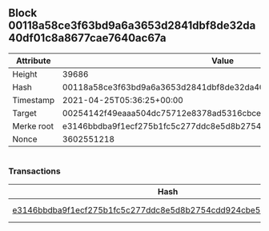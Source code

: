 ## Block 00118a58ce3f63bd9a6a3653d2841dbf8de32da40df01c8a8677cae7640ac67a

Attribute | Value
--- | ---
Height | 39686
Hash | 00118a58ce3f63bd9a6a3653d2841dbf8de32da40df01c8a8677cae7640ac67a
Timestamp | 2021-04-25T05:36:25+00:00
Target | 00254142f49eaaa504dc75712e8378ad5316cbcead634704b3734b6271167cc4
Merke root | e3146bbdba9f1ecf275b1fc5c277ddc8e5d8b2754cdd924cbe581ca283f3edb7
Nonce | 3602551218

```

```

### Transactions

Hash | Amount
--- | ---
[e3146bbdba9f1ecf275b1fc5c277ddc8e5d8b2754cdd924cbe581ca283f3edb7](e3146bbdba9f1ecf275b1fc5c277ddc8e5d8b2754cdd924cbe581ca283f3edb7.md) | 10.00000000 SKEPTI 
